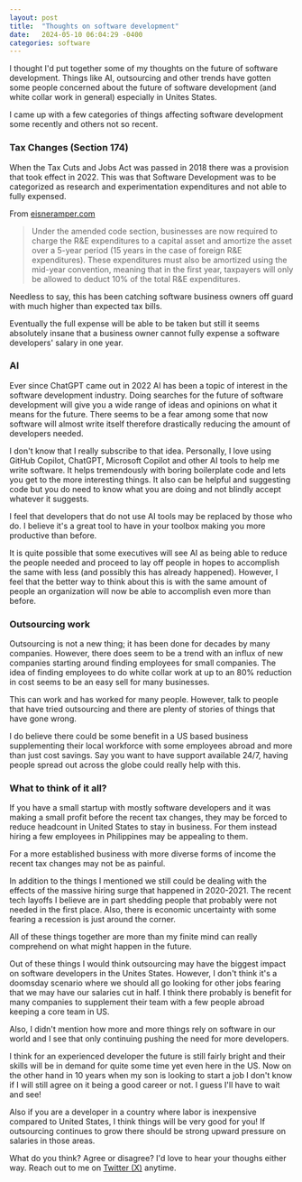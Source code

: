 ```yaml
---
layout: post
title:  "Thoughts on software development"
date:   2024-05-10 06:04:29 -0400
categories: software
---
```


I thought I'd put together some of my thoughts on the future of software development. Things like AI, outsourcing and other trends have gotten some people concerned about the future of software development (and white collar work in general) especially in Unites States.

I came up with a few categories of things affecting software development some recently and others not so recent.

### Tax Changes (Section 174)
When the Tax Cuts and Jobs Act was passed in 2018 there was a provision that took effect in 2022. This was that Software Development was to be categorized as research and experimentation expenditures and not able to fully expensed.

From [eisneramper.com](https://www.eisneramper.com/insights/tax/impact-174-software-1023/)
> Under the amended code section, businesses are now required to charge the R&E expenditures to a capital asset and amortize the asset over a 5-year period (15 years in the case of foreign R&E expenditures). These expenditures must also be amortized using the mid-year convention, meaning that in the first year, taxpayers will only be allowed to deduct 10% of the total R&E expenditures.

Needless to say, this has been catching software business owners off guard with much higher than expected tax bills. 

Eventually the full expense will be able to be taken but still it seems absolutely insane that a business owner cannot fully expense a software developers' salary in one year.

### AI
Ever since ChatGPT came out in 2022 AI has been a topic of interest in the software development industry. Doing searches for the future of software development will give you a wide range of ideas and opinions on what it means for the future. There seems to be a fear among some that now software will almost write itself therefore drastically reducing the amount of developers needed.

I don't know that I really subscribe to that idea. Personally, I love using GitHub Copilot, ChatGPT, Microsoft Copilot and other AI tools to help me write software. It helps tremendously with boring boilerplate code and lets you get to the more interesting things. It also can be helpful and suggesting code but you do need to know what you are doing and not blindly accept whatever it suggests.

I feel that developers that do not use AI tools may be replaced by those who do. I believe it's a great tool to have in your toolbox making you more productive than before.

It is quite possible that some executives will see AI as being able to reduce the people needed and proceed to lay off people in hopes to accomplish the same with less (and possibly this has already happened). However, I feel that the better way to think about this is with the same amount of people an organization will now be able to accomplish even more than before.

### Outsourcing work

Outsourcing is not a new thing; it has been done for decades by many companies. However, there does seem to be a trend with an influx of new companies starting around finding employees for small companies. The idea of finding employees to do white collar work at up to an 80% reduction in cost seems to be an easy sell for many businesses. 

This can work and has worked for many people. However, talk to people that have tried outsourcing and there are plenty of stories of things that have gone wrong.

I do believe there could be some benefit in a US based business supplementing their local workforce with some employees abroad and more than just cost savings. Say you want to have support available 24/7, having people spread out across the globe could really help with this.

### What to think of it all?

If you have a small startup with mostly software developers and it was making a small profit before the recent tax changes, they may be forced to reduce headcount in United States to stay in business. For them instead hiring a few employees in Philippines may be appealing to them.

For a more established business with more diverse forms of income the recent tax changes may not be as painful.

In addition to the things I mentioned we still could be dealing with the effects of the massive hiring surge that happened in 2020-2021. The recent tech layoffs I believe are in part shedding people that probably were not needed in the first place. Also, there is economic uncertainty with some fearing a recession is just around the corner.

All of these things together are more than my finite mind can really comprehend on what might happen in the future.

Out of these things I would think outsourcing may have the biggest impact on software developers in the Unites States. However, I don't think it's a doomsday scenario where we should all go looking for other jobs fearing that we may have our salaries cut in half. I think there probably is benefit for many companies to supplement their team with a few people abroad keeping a core team in US.

Also, I didn't mention how more and more things rely on software in our world and I see that only continuing pushing the need for more developers.

I think for an experienced developer the future is still fairly bright and their skills will be in demand for quite some time yet even here in the US. Now on the other hand in 10 years when my son is looking to start a job I don't know if I will still agree on it being a good career or not. I guess I'll have to wait and see!

Also if you are a developer in a country where labor is inexpensive compared to United States, I think things will be very good for you! If outsourcing continues to grow there should be strong upward pressure on salaries in those areas.

What do you think? Agree or disagree? I'd love to hear your thoughs either way. Reach out to me on [Twitter (X)](https://twitter.com/jsweiler) anytime.


